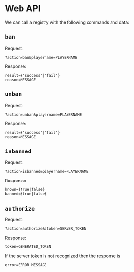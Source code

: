 # Web API

We can call a registry with the following commands and data:

## `ban`

Request:

	?action=ban&playername=PLAYERNAME

Response:

	result={'success'|'fail'}
	reason=MESSAGE

## `unban`

Request:

	?action=unban&playername=PLAYERNAME

Response:

	result={'success'|'fail'}
	reason=MESSAGE

## `isbanned`

Request:

	?action=isbanned&playername=PLAYERNAME

Response:

	known={true|false}
	banned={true|false}

## `authorize`

Request:

	?action=authorize&stoken=SERVER_TOKEN

Response:

	token=GENERATED_TOKEN

If the server token is not recognized then the response is

	error=ERROR_MESSAGE



	
